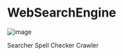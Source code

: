 # WebSearchEngine

![image](https://user-images.githubusercontent.com/98185497/161659003-97cd168c-8bb8-4dd1-bda2-bf89347a81b5.png)

Searcher
Spell Checker
Crawler

